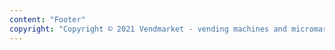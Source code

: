 ```yaml
---
content: "Footer"
copyright: "Copyright © 2021 Vendmarket - vending machines and micromarkets"
---
```

